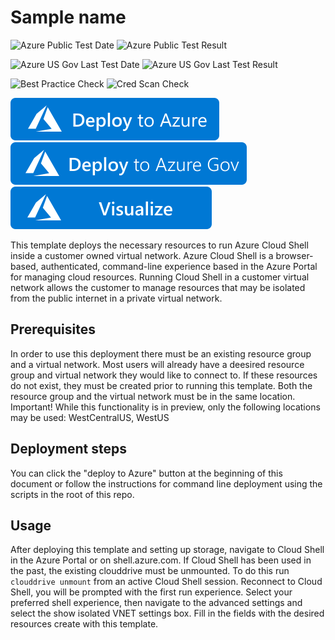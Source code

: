 # Sample name

![Azure Public Test Date](https://azurequickstartsservice.blob.core.windows.net/badges/101-cloud-shell-vnet/PublicLastTestDate.svg)
![Azure Public Test Result](https://azurequickstartsservice.blob.core.windows.net/badges/101-cloud-shell-vnet/PublicDeployment.svg)

![Azure US Gov Last Test Date](https://azurequickstartsservice.blob.core.windows.net/badges/101-cloud-shell-vnet/FairfaxLastTestDate.svg)
![Azure US Gov Last Test Result](https://azurequickstartsservice.blob.core.windows.net/badges/101-cloud-shell-vnet/FairfaxDeployment.svg)

![Best Practice Check](https://azurequickstartsservice.blob.core.windows.net/badges/101-cloud-shell-vnet/BestPracticeResult.svg)
![Cred Scan Check](https://azurequickstartsservice.blob.core.windows.net/badges/101-cloud-shell-vnet/CredScanResult.svg)

[![Deploy To Azure](https://raw.githubusercontent.com/Azure/azure-quickstart-templates/master/1-CONTRIBUTION-GUIDE/images/deploytoazure.svg?sanitize=true)](https://portal.azure.com/#create/Microsoft.Template/uri/https%3A%2F%2Fraw.githubusercontent.com%2FAzure%2Fazure-quickstart-templates%2Fmaster%2F101-cloud-shell-vnet%2Fazuredeploy.json)
[![Deploy To Azure US Gov](https://raw.githubusercontent.com/Azure/azure-quickstart-templates/master/1-CONTRIBUTION-GUIDE/images/deploytoazuregov.svg?sanitize=true)](https://portal.azure.us/#create/Microsoft.Template/uri/https%3A%2F%2Fraw.githubusercontent.com%2FAzure%2Fazure-quickstart-templates%2Fmaster%2F101-cloud-shell-vnet%2Fazuredeploy.json)
[![Visualize](https://raw.githubusercontent.com/Azure/azure-quickstart-templates/master/1-CONTRIBUTION-GUIDE/images/visualizebutton.svg?sanitize=true)](http://armviz.io/#/?load=https%3A%2F%2Fraw.githubusercontent.com%2FAzure%2Fazure-quickstart-templates%2Fmaster%2F101-cloud-shell-vnet%2Fazuredeploy.json)

This template deploys the necessary resources to run Azure Cloud Shell inside a customer owned virtual network. Azure Cloud Shell  is a browser-based, authenticated, command-line experience based in the Azure Portal for managing cloud resources. Running Cloud Shell in a customer virtual network allows the customer to manage resources that may be isolated from the public internet in a private virtual network.

## Prerequisites

In order to use this deployment there must be an existing resource group and a virtual network. Most users will already have a deesired resource group and virtual network they would like to connect to. If these resources do not exist, they must be created prior to running this template. Both the resource group and the virtual network must be in the same location.
Important! While this functionality is in preview, only the following locations may be used: WestCentralUS, WestUS 

## Deployment steps

You can click the "deploy to Azure" button at the beginning of this document or follow the instructions for command line deployment using the scripts in the root of this repo.

## Usage

After deploying this template and setting up storage, navigate to Cloud Shell in the Azure Portal or on shell.azure.com.
If Cloud Shell has been used in the past, the existing clouddrive must be unmounted. To do this run `clouddrive unmount` from an active Cloud Shell session.
Reconnect to Cloud Shell, you will be prompted with the first run experience. Select your preferred shell experience, then navigate to the advanced settings and select the show isolated VNET settings box. Fill in the fields with the desired resources create with this template.